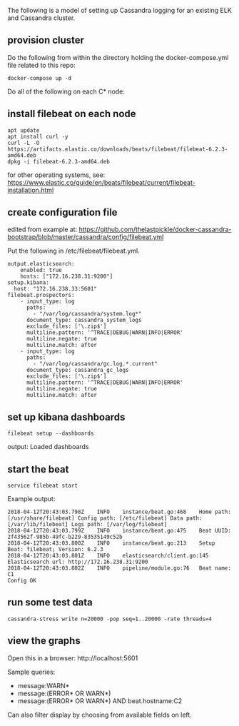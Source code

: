 The following is a model of setting up Cassandra logging for an existing ELK and Cassandra cluster.

## provision cluster

Do the following from within the directory holding the docker-compose.yml file related to this repo:

```
docker-compose up -d
```

Do all of the following on each C* node:

## install filebeat on each node

```
apt update
apt install curl -y
curl -L -O https://artifacts.elastic.co/downloads/beats/filebeat/filebeat-6.2.3-amd64.deb
dpkg -i filebeat-6.2.3-amd64.deb
```

for other operating systems, see:
https://www.elastic.co/guide/en/beats/filebeat/current/filebeat-installation.html

## create configuration file

edited from example at:
https://github.com/thelastpickle/docker-cassandra-bootstrap/blob/master/cassandra/config/filebeat.yml

Put the following in /etc/filebeat/filebeat.yml.

```
output.elasticsearch:
    enabled: true
    hosts: ["172.16.238.31:9200"]
setup.kibana:
  host: "172.16.238.33:5601"
filebeat.prospectors:
    - input_type: log
      paths:
        - "/var/log/cassandra/system.log*"
      document_type: cassandra_system_logs
      exclude_files: ['\.zip$']
      multiline.pattern: '^TRACE|DEBUG|WARN|INFO|ERROR'
      multiline.negate: true
      multiline.match: after
    - input_type: log
      paths:
        - "/var/log/cassandra/gc.log.*.current"
      document_type: cassandra_gc_logs
      exclude_files: ['\.zip$']
      multiline.pattern: '^TRACE|DEBUG|WARN|INFO|ERROR'
      multiline.negate: true
      multiline.match: after
```

## set up kibana dashboards

```
filebeat setup --dashboards
```

output:
Loaded dashboards

## start the beat

```
service filebeat start
```

Example output:
```
2018-04-12T20:43:03.798Z    INFO    instance/beat.go:468    Home path: [/usr/share/filebeat] Config path: [/etc/filebeat] Data path: [/var/lib/filebeat] Logs path: [/var/log/filebeat]
2018-04-12T20:43:03.799Z    INFO    instance/beat.go:475    Beat UUID: 2f43562f-985b-49fc-b229-83535149c52b
2018-04-12T20:43:03.800Z    INFO    instance/beat.go:213    Setup Beat: filebeat; Version: 6.2.3
2018-04-12T20:43:03.801Z    INFO    elasticsearch/client.go:145 Elasticsearch url: http://172.16.238.31:9200
2018-04-12T20:43:03.802Z    INFO    pipeline/module.go:76   Beat name: C1
Config OK
```

## run some test data

```
cassandra-stress write n=20000 -pop seq=1..20000 -rate threads=4
```

## view the graphs

Open this in a browser:
http://localhost:5601

Sample queries: 

- message:WARN*
- message:(ERROR* OR WARN*)
- message:(ERROR* OR WARN*) AND beat.hostname:C2

Can also filter display by choosing from available fields on left.
